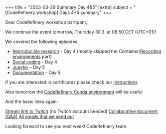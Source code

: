 +++ 
title = "2023-03-29 Summary Day 4&5" 
[extra] 
subject = "[CodeRefinery workshop] Days 4+5 summary" 
+++

Dear CodeRefinery workshop partipant,

We continue the event tomorrow, Thursday 30.3. at 08:50 CET (UTC+01)!

We covered the following episodes 
- [Reproducible research](https://coderefinery.github.io/reproducible-research/) - Day 4 (mostly skipped the Container/[Recording environments](https://coderefinery.github.io/reproducible-research/environments/) part)
- [Social coding](https://coderefinery.github.io/social-coding/) – Day 4
- [Jupyter](https://coderefinery.github.io/jupyter/) – Day 5
- [Documentation](https://coderefinery.github.io/documentation/) – Day 5

If you are interested in certificates please check our [instructions](https://coderefinery.github.io/2023-03-21-workshop/certificates/) 

Also tomorrow the [CodeRefinery Conda environment](https://coderefinery.github.io/installation/) will be useful

And the basic links again:

[Stream link to Twitch](https://twitch.tv/coderefinery) (no Twitch account needed)
[Collaborative document (Q&A)](https://notes.coderefinery.org/workshop-2023-march)
[All emails that we send out](https://coderefinery.github.io/2023-03-21-workshop/communication/)

Looking forward to see you next week!
CodeRefinery team
